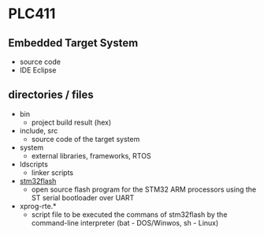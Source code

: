 # PLC411

## Embedded Target System

- source code
- IDE Eclipse

## directories / files

- bin
  - project build result (hex)
- include, src
  - source code of the target system
- system
  - external libraries, frameworks, RTOS
- ldscripts
  - linker scripts
- [stm32flash](https://github.com/ARMinARM/stm32flash)
  - open source flash program for the STM32 ARM processors using the ST serial bootloader over UART
- xprog-rte.*
  - script file to be executed the commans of stm32flash by the command-line interpreter (bat - DOS/Winwos, sh - Linux)
